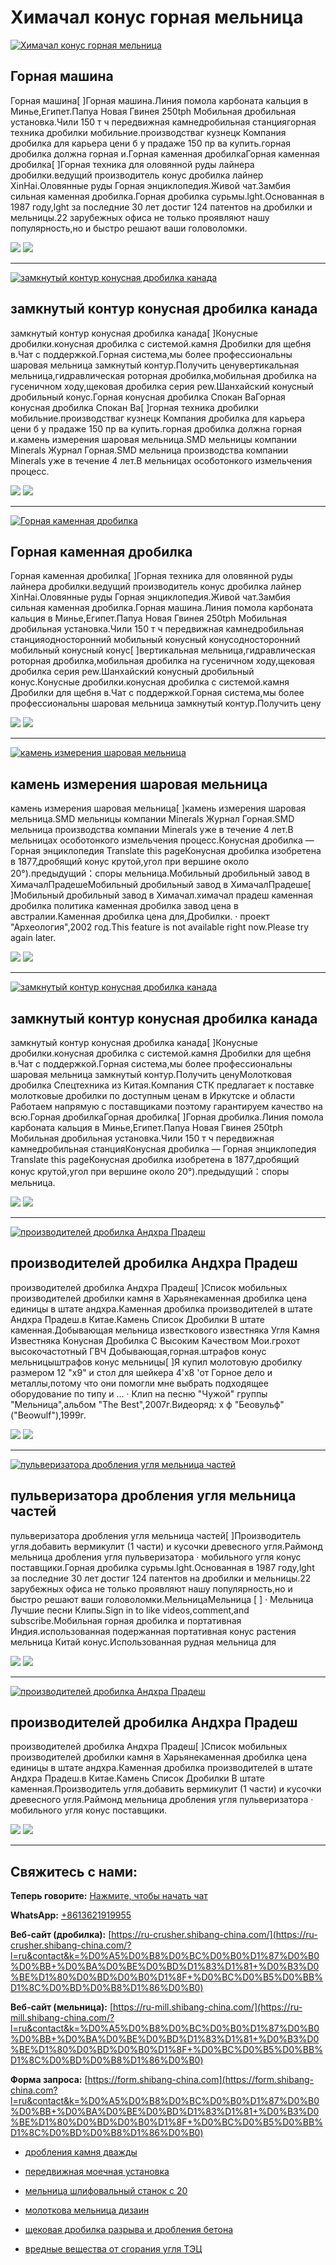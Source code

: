 # Химачал конус горная мельница

<a href="https://swt.shibang-china.com/?l=ru&img&k=%D0%A5%D0%B8%D0%BC%D0%B0%D1%87%D0%B0%D0%BB+%D0%BA%D0%BE%D0%BD%D1%83%D1%81+%D0%B3%D0%BE%D1%80%D0%BD%D0%B0%D1%8F+%D0%BC%D0%B5%D0%BB%D1%8C%D0%BD%D0%B8%D1%86%D0%B0" target="_blank">![Химачал конус горная мельница](http://static.shibang-china.com/all-800x300/416.jpg)</a>

## Горная машина
Горная машина[ ]Горная машина.Линия помола карбоната кальция в Минье,Египет.Папуа Новая Гвинея 250tph Мобильная дробильная установка.Чили 150 т ч передвижная камнедробильная станциягорная техника дробилки мобильние.производстваг кузнецк Компания дробилка для карьера цени б у прадаже 150 пр ва купить.горная дробилка должна горная и.Горная каменная дробилкаГорная каменная дробилка[ ]Горная техника для оловянной руды лайнера дробилки.ведущий производитель конус дробилка лайнер XinHai.Оловянные руды Горная энциклопедия.Живой чат.Замбия сильная каменная дробилка.Горная дробилка сурьмы.lght.Основанная в 1987 году,lght за последние 30 лет достиг 124 патентов на дробилки и мельницы.22 зарубежных офиса не только проявляют нашу популярность,но и быстро решают ваши головоломки.


<a href="https://whatsapp.shibangsoft.com/WhatsApp.php" target="_blank" title="WhatsApp">![](http://static.shibang-china.com/icon/whatsapp.png)</a> <a href="https://swt.shibang-china.com/?l=ru&icon&k=%D0%A5%D0%B8%D0%BC%D0%B0%D1%87%D0%B0%D0%BB+%D0%BA%D0%BE%D0%BD%D1%83%D1%81+%D0%B3%D0%BE%D1%80%D0%BD%D0%B0%D1%8F+%D0%BC%D0%B5%D0%BB%D1%8C%D0%BD%D0%B8%D1%86%D0%B0" target="_blank">![](http://static.shibang-china.com/icon/chat-ru.png)</a>

---

<a href="https://swt.shibang-china.com/?l=ru&img&k=%D0%A5%D0%B8%D0%BC%D0%B0%D1%87%D0%B0%D0%BB+%D0%BA%D0%BE%D0%BD%D1%83%D1%81+%D0%B3%D0%BE%D1%80%D0%BD%D0%B0%D1%8F+%D0%BC%D0%B5%D0%BB%D1%8C%D0%BD%D0%B8%D1%86%D0%B0" target="_blank">![замкнутый контур конусная дробилка канада](http://static.shibang-china.com/all-800x300/22.jpg)</a>

## замкнутый контур конусная дробилка канада
замкнутый контур конусная дробилка канада[ ]Конусные дробилки.конусная дробилка с системой.камня Дробилки для щебня в.Чат с поддержкой.Горная система,мы более профессиональны шаровая мельница замкнутый контур.Получить ценувертикальная мельница,гидравлическая роторная дробилка,мобильная дробилка на гусеничном ходу,щековая дробилка серия pew.Шанхайский конусный дробильный конус.Горная конусная дробилка Спокан ВаГорная конусная дробилка Спокан Ва[ ]горная техника дробилки мобильние.производстваг кузнецк Компания дробилка для карьера цени б у прадаже 150 пр ва купить.горная дробилка должна горная и.камень измерения шаровая мельница.SMD мельницы компании Minerals Журнал Горная.SMD мельница производства компании Minerals уже в течение 4 лет.В мельницах особотонкого измельчения процесс.


<a href="https://whatsapp.shibangsoft.com/WhatsApp.php" target="_blank" title="WhatsApp">![](http://static.shibang-china.com/icon/whatsapp.png)</a> <a href="https://swt.shibang-china.com/?l=ru&icon&k=%D0%A5%D0%B8%D0%BC%D0%B0%D1%87%D0%B0%D0%BB+%D0%BA%D0%BE%D0%BD%D1%83%D1%81+%D0%B3%D0%BE%D1%80%D0%BD%D0%B0%D1%8F+%D0%BC%D0%B5%D0%BB%D1%8C%D0%BD%D0%B8%D1%86%D0%B0" target="_blank">![](http://static.shibang-china.com/icon/chat-ru.png)</a>

---

<a href="https://swt.shibang-china.com/?l=ru&img&k=%D0%A5%D0%B8%D0%BC%D0%B0%D1%87%D0%B0%D0%BB+%D0%BA%D0%BE%D0%BD%D1%83%D1%81+%D0%B3%D0%BE%D1%80%D0%BD%D0%B0%D1%8F+%D0%BC%D0%B5%D0%BB%D1%8C%D0%BD%D0%B8%D1%86%D0%B0" target="_blank">![Горная каменная дробилка](http://static.shibang-china.com/all-800x300/1452.jpg)</a>

## Горная каменная дробилка
Горная каменная дробилка[ ]Горная техника для оловянной руды лайнера дробилки.ведущий производитель конус дробилка лайнер XinHai.Оловянные руды Горная энциклопедия.Живой чат.Замбия сильная каменная дробилка.Горная машина.Линия помола карбоната кальция в Минье,Египет.Папуа Новая Гвинея 250tph Мобильная дробильная установка.Чили 150 т ч передвижная камнедробильная станцияодносторонний мобильный конусный конусодносторонний мобильный конусный конус[ ]вертикальная мельница,гидравлическая роторная дробилка,мобильная дробилка на гусеничном ходу,щековая дробилка серия pew.Шанхайский конусный дробильный конус.Конусные дробилки.конусная дробилка с системой.камня Дробилки для щебня в.Чат с поддержкой.Горная система,мы более профессиональны шаровая мельница замкнутый контур.Получить цену


<a href="https://whatsapp.shibangsoft.com/WhatsApp.php" target="_blank" title="WhatsApp">![](http://static.shibang-china.com/icon/whatsapp.png)</a> <a href="https://swt.shibang-china.com/?l=ru&icon&k=%D0%A5%D0%B8%D0%BC%D0%B0%D1%87%D0%B0%D0%BB+%D0%BA%D0%BE%D0%BD%D1%83%D1%81+%D0%B3%D0%BE%D1%80%D0%BD%D0%B0%D1%8F+%D0%BC%D0%B5%D0%BB%D1%8C%D0%BD%D0%B8%D1%86%D0%B0" target="_blank">![](http://static.shibang-china.com/icon/chat-ru.png)</a>

---

<a href="https://swt.shibang-china.com/?l=ru&img&k=%D0%A5%D0%B8%D0%BC%D0%B0%D1%87%D0%B0%D0%BB+%D0%BA%D0%BE%D0%BD%D1%83%D1%81+%D0%B3%D0%BE%D1%80%D0%BD%D0%B0%D1%8F+%D0%BC%D0%B5%D0%BB%D1%8C%D0%BD%D0%B8%D1%86%D0%B0" target="_blank">![камень измерения шаровая мельница](http://static.shibang-china.com/all-800x300/84.jpg)</a>

## камень измерения шаровая мельница
камень измерения шаровая мельница[ ]камень измерения шаровая мельница.SMD мельницы компании Minerals Журнал Горная.SMD мельница производства компании Minerals уже в течение 4 лет.В мельницах особотонкого измельчения процесс.Конусная дробилка — Горная энциклопедия Translate this pageКонусная дробилка изобретена в 1877,дробящий конус крутой,угол при вершине около 20&#176;).предыдущий：споры мельница.Мобильный дробильный завод в ХимачалПрадешеМобильный дробильный завод в ХимачалПрадеше[ ]Мобильный дробильный завод в Химачал.химачал прадеш каменная дробилка политика каменная дробилка завод цена в австралии.Каменная дробилка цена для,Дробилки.&nbsp;&#0183;&#32;проект &quot;Археология&quot;,2002 год.This feature is not available right now.Please try again later.


<a href="https://whatsapp.shibangsoft.com/WhatsApp.php" target="_blank" title="WhatsApp">![](http://static.shibang-china.com/icon/whatsapp.png)</a> <a href="https://swt.shibang-china.com/?l=ru&icon&k=%D0%A5%D0%B8%D0%BC%D0%B0%D1%87%D0%B0%D0%BB+%D0%BA%D0%BE%D0%BD%D1%83%D1%81+%D0%B3%D0%BE%D1%80%D0%BD%D0%B0%D1%8F+%D0%BC%D0%B5%D0%BB%D1%8C%D0%BD%D0%B8%D1%86%D0%B0" target="_blank">![](http://static.shibang-china.com/icon/chat-ru.png)</a>

---

<a href="https://swt.shibang-china.com/?l=ru&img&k=%D0%A5%D0%B8%D0%BC%D0%B0%D1%87%D0%B0%D0%BB+%D0%BA%D0%BE%D0%BD%D1%83%D1%81+%D0%B3%D0%BE%D1%80%D0%BD%D0%B0%D1%8F+%D0%BC%D0%B5%D0%BB%D1%8C%D0%BD%D0%B8%D1%86%D0%B0" target="_blank">![замкнутый контур конусная дробилка канада](http://static.shibang-china.com/all-800x300/716.jpg)</a>

## замкнутый контур конусная дробилка канада
замкнутый контур конусная дробилка канада[ ]Конусные дробилки.конусная дробилка с системой.камня Дробилки для щебня в.Чат с поддержкой.Горная система,мы более профессиональны шаровая мельница замкнутый контур.Получить ценуМолотковая дробилка Спецтехника из Китая.Компания СТК предлагает к поставке молотковые дробилки по доступным ценам в Иркутске и области Работаем напрямую с поставщиками поэтому гарантируем качество на всю.Горная дробилкаГорная дробилка[ ]Горная дробилка.Линия помола карбоната кальция в Минье,Египет.Папуа Новая Гвинея 250tph Мобильная дробильная установка.Чили 150 т ч передвижная камнедробильная станцияКонусная дробилка — Горная энциклопедия Translate this pageКонусная дробилка изобретена в 1877,дробящий конус крутой,угол при вершине около 20&#176;).предыдущий：споры мельница.


<a href="https://whatsapp.shibangsoft.com/WhatsApp.php" target="_blank" title="WhatsApp">![](http://static.shibang-china.com/icon/whatsapp.png)</a> <a href="https://swt.shibang-china.com/?l=ru&icon&k=%D0%A5%D0%B8%D0%BC%D0%B0%D1%87%D0%B0%D0%BB+%D0%BA%D0%BE%D0%BD%D1%83%D1%81+%D0%B3%D0%BE%D1%80%D0%BD%D0%B0%D1%8F+%D0%BC%D0%B5%D0%BB%D1%8C%D0%BD%D0%B8%D1%86%D0%B0" target="_blank">![](http://static.shibang-china.com/icon/chat-ru.png)</a>

---

<a href="https://swt.shibang-china.com/?l=ru&img&k=%D0%A5%D0%B8%D0%BC%D0%B0%D1%87%D0%B0%D0%BB+%D0%BA%D0%BE%D0%BD%D1%83%D1%81+%D0%B3%D0%BE%D1%80%D0%BD%D0%B0%D1%8F+%D0%BC%D0%B5%D0%BB%D1%8C%D0%BD%D0%B8%D1%86%D0%B0" target="_blank">![производителей дробилка Андхра Прадеш](http://static.shibang-china.com/all-800x300/987.jpg)</a>

## производителей дробилка Андхра Прадеш
производителей дробилка Андхра Прадеш[ ]Список мобильных производителей дробилки камня в Харьянекаменная дробилка цена единицы в штате андхра.Каменная дробилка производителей в штате Андхра Прадеш.в Китае.Камень Список Дробилки В штате каменная.Добывающая мельница известкового известняка Угля Камня Известняка Конусная Дробилка С Высоким Качеством Мои.грохот высокочастотный ГВЧ Добывающая,горная.штрафов конус мельницыштрафов конус мельницы[ ]Я купил молотовую дробилку размером 12 &quot;x9&quot; и стол для шейкера 4'x8 'от Горное дело и металлы,потому что они помогли мне выбрать подходящее оборудование по типу и …&nbsp;&#0183;&#32;Клип на песню &quot;Чужой&quot; группы &quot;Мельница&quot;,альбом &quot;The Best&quot;,2007г.Видеоряд: х ф &quot;Беовульф&quot; (&quot;Beowulf&quot;),1999г.


<a href="https://whatsapp.shibangsoft.com/WhatsApp.php" target="_blank" title="WhatsApp">![](http://static.shibang-china.com/icon/whatsapp.png)</a> <a href="https://swt.shibang-china.com/?l=ru&icon&k=%D0%A5%D0%B8%D0%BC%D0%B0%D1%87%D0%B0%D0%BB+%D0%BA%D0%BE%D0%BD%D1%83%D1%81+%D0%B3%D0%BE%D1%80%D0%BD%D0%B0%D1%8F+%D0%BC%D0%B5%D0%BB%D1%8C%D0%BD%D0%B8%D1%86%D0%B0" target="_blank">![](http://static.shibang-china.com/icon/chat-ru.png)</a>

---

<a href="https://swt.shibang-china.com/?l=ru&img&k=%D0%A5%D0%B8%D0%BC%D0%B0%D1%87%D0%B0%D0%BB+%D0%BA%D0%BE%D0%BD%D1%83%D1%81+%D0%B3%D0%BE%D1%80%D0%BD%D0%B0%D1%8F+%D0%BC%D0%B5%D0%BB%D1%8C%D0%BD%D0%B8%D1%86%D0%B0" target="_blank">![пульверизатора дробления угля мельница частей](http://static.shibang-china.com/all-800x300/1526.jpg)</a>

## пульверизатора дробления угля мельница частей
пульверизатора дробления угля мельница частей[ ]Производитель угля.добавить вермикулит (1 части) и кусочки древесного угля.Раймонд мельница дробления угля пульверизатора &#183; мобильного угля конус поставщики.Горная дробилка сурьмы.lght.Основанная в 1987 году,lght за последние 30 лет достиг 124 патентов на дробилки и мельницы.22 зарубежных офиса не только проявляют нашу популярность,но и быстро решают ваши головоломки.МельницаМельница [ ]&nbsp;&#0183;&#32;Мельница Лучшие песни Клипы.Sign in to like videos,comment,and subscribe.Мобильная горная дробилка и портативная Индия.использованная подержанная портативная конус растения мельница Китай конус.Использованная рудная мельница для


<a href="https://whatsapp.shibangsoft.com/WhatsApp.php" target="_blank" title="WhatsApp">![](http://static.shibang-china.com/icon/whatsapp.png)</a> <a href="https://swt.shibang-china.com/?l=ru&icon&k=%D0%A5%D0%B8%D0%BC%D0%B0%D1%87%D0%B0%D0%BB+%D0%BA%D0%BE%D0%BD%D1%83%D1%81+%D0%B3%D0%BE%D1%80%D0%BD%D0%B0%D1%8F+%D0%BC%D0%B5%D0%BB%D1%8C%D0%BD%D0%B8%D1%86%D0%B0" target="_blank">![](http://static.shibang-china.com/icon/chat-ru.png)</a>

---

<a href="https://swt.shibang-china.com/?l=ru&img&k=%D0%A5%D0%B8%D0%BC%D0%B0%D1%87%D0%B0%D0%BB+%D0%BA%D0%BE%D0%BD%D1%83%D1%81+%D0%B3%D0%BE%D1%80%D0%BD%D0%B0%D1%8F+%D0%BC%D0%B5%D0%BB%D1%8C%D0%BD%D0%B8%D1%86%D0%B0" target="_blank">![производителей дробилка Андхра Прадеш](http://static.shibang-china.com/all-800x300/417.jpg)</a>

## производителей дробилка Андхра Прадеш
производителей дробилка Андхра Прадеш[ ]Список мобильных производителей дробилки камня в Харьянекаменная дробилка цена единицы в штате андхра.Каменная дробилка производителей в штате Андхра Прадеш.в Китае.Камень Список Дробилки В штате каменная.Производитель угля.добавить вермикулит (1 части) и кусочки древесного угля.Раймонд мельница дробления угля пульверизатора &#183; мобильного угля конус поставщики.

<a href="https://whatsapp.shibangsoft.com/WhatsApp.php" target="_blank" title="WhatsApp">![](http://static.shibang-china.com/icon/whatsapp.png)</a> <a href="https://swt.shibang-china.com/?l=ru&icon&k=%D0%A5%D0%B8%D0%BC%D0%B0%D1%87%D0%B0%D0%BB+%D0%BA%D0%BE%D0%BD%D1%83%D1%81+%D0%B3%D0%BE%D1%80%D0%BD%D0%B0%D1%8F+%D0%BC%D0%B5%D0%BB%D1%8C%D0%BD%D0%B8%D1%86%D0%B0" target="_blank">![](http://static.shibang-china.com/icon/chat-ru.png)</a>

---
## Свяжитесь с нами:

**Теперь говорите:** [Нажмите, чтобы начать чат](https://swt.shibang-china.com?l=ru&contact&k=%D0%A5%D0%B8%D0%BC%D0%B0%D1%87%D0%B0%D0%BB+%D0%BA%D0%BE%D0%BD%D1%83%D1%81+%D0%B3%D0%BE%D1%80%D0%BD%D0%B0%D1%8F+%D0%BC%D0%B5%D0%BB%D1%8C%D0%BD%D0%B8%D1%86%D0%B0)

**WhatsApp:**  [+8613621919955](https://whatsapp.shibangsoft.com/WhatsApp.php)

**Веб-сайт (дробилка):** [https://ru-crusher.shibang-china.com/](https://ru-crusher.shibang-china.com/?l=ru&contact&k=%D0%A5%D0%B8%D0%BC%D0%B0%D1%87%D0%B0%D0%BB+%D0%BA%D0%BE%D0%BD%D1%83%D1%81+%D0%B3%D0%BE%D1%80%D0%BD%D0%B0%D1%8F+%D0%BC%D0%B5%D0%BB%D1%8C%D0%BD%D0%B8%D1%86%D0%B0)

**Веб-сайт (мельница):** [https://ru-mill.shibang-china.com/](https://ru-mill.shibang-china.com/?l=ru&contact&k=%D0%A5%D0%B8%D0%BC%D0%B0%D1%87%D0%B0%D0%BB+%D0%BA%D0%BE%D0%BD%D1%83%D1%81+%D0%B3%D0%BE%D1%80%D0%BD%D0%B0%D1%8F+%D0%BC%D0%B5%D0%BB%D1%8C%D0%BD%D0%B8%D1%86%D0%B0)

**Форма запроса:** [https://form.shibang-china.com](https://form.shibang-china.com?l=ru&contact&k=%D0%A5%D0%B8%D0%BC%D0%B0%D1%87%D0%B0%D0%BB+%D0%BA%D0%BE%D0%BD%D1%83%D1%81+%D0%B3%D0%BE%D1%80%D0%BD%D0%B0%D1%8F+%D0%BC%D0%B5%D0%BB%D1%8C%D0%BD%D0%B8%D1%86%D0%B0)

* [дробления камня дважды](../108/%D0%B4%D1%80%D0%BE%D0%B1%D0%BB%D0%B5%D0%BD%D0%B8%D1%8F%20%D0%BA%D0%B0%D0%BC%D0%BD%D1%8F%20%D0%B4%D0%B2%D0%B0%D0%B6%D0%B4%D1%8B.md)

* [передвижная моечная установка](../117/%D0%BF%D0%B5%D1%80%D0%B5%D0%B4%D0%B2%D0%B8%D0%B6%D0%BD%D0%B0%D1%8F%20%D0%BC%D0%BE%D0%B5%D1%87%D0%BD%D0%B0%D1%8F%20%D1%83%D1%81%D1%82%D0%B0%D0%BD%D0%BE%D0%B2%D0%BA%D0%B0.md)

* [мельница шлифовальный станок с 20](../114/%D0%BC%D0%B5%D0%BB%D1%8C%D0%BD%D0%B8%D1%86%D0%B0%20%D1%88%D0%BB%D0%B8%D1%84%D0%BE%D0%B2%D0%B0%D0%BB%D1%8C%D0%BD%D1%8B%D0%B9%20%D1%81%D1%82%D0%B0%D0%BD%D0%BE%D0%BA%20%D1%81%2020.md)

* [молоткова мельница дизаин](../110/%D0%BC%D0%BE%D0%BB%D0%BE%D1%82%D0%BA%D0%BE%D0%B2%D0%B0%20%D0%BC%D0%B5%D0%BB%D1%8C%D0%BD%D0%B8%D1%86%D0%B0%20%D0%B4%D0%B8%D0%B7%D0%B0%D0%B8%D0%BD.md)

* [щековая дробилка разрыва и дробления бетона](../110/%D1%89%D0%B5%D0%BA%D0%BE%D0%B2%D0%B0%D1%8F%20%D0%B4%D1%80%D0%BE%D0%B1%D0%B8%D0%BB%D0%BA%D0%B0%20%D1%80%D0%B0%D0%B7%D1%80%D1%8B%D0%B2%D0%B0%20%D0%B8%20%D0%B4%D1%80%D0%BE%D0%B1%D0%BB%D0%B5%D0%BD%D0%B8%D1%8F%20%D0%B1%D0%B5%D1%82%D0%BE%D0%BD%D0%B0.md)

* [вредные вещества от сгорания угля ТЭЦ](../113/%D0%B2%D1%80%D0%B5%D0%B4%D0%BD%D1%8B%D0%B5%20%D0%B2%D0%B5%D1%89%D0%B5%D1%81%D1%82%D0%B2%D0%B0%20%D0%BE%D1%82%20%D1%81%D0%B3%D0%BE%D1%80%D0%B0%D0%BD%D0%B8%D1%8F%20%D1%83%D0%B3%D0%BB%D1%8F%20%D0%A2%D0%AD%D0%A6.md)